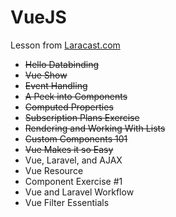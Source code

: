 # VueJS
Lesson from [Laracast.com](https://laracasts.com/series/learning-vue-step-by-step)
- ~~Hello Databinding~~
- ~~Vue Show~~
- ~~Event Handling~~
- ~~A Peek into Components~~
- ~~Computed Properties~~
- ~~Subscription Plans Exercise~~
- ~~Rendering and Working With Lists~~
- ~~Custom Components 101~~
- ~~Vue Makes it so Easy~~
- Vue, Laravel, and AJAX
- Vue Resource
- Component Exercise #1
- Vue and Laravel Workflow
- Vue Filter Essentials
